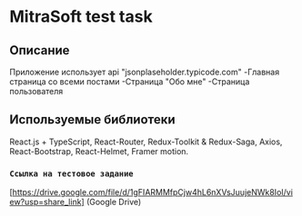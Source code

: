 # MitraSoft test task

## Описание

Приложение использует api "jsonplaseholder.typicode.com"
-Главная страница со всеми постами
-Страница "Обо мне"
-Страница пользователя

## Используемые библиотеки

React.js + TypeScript,
React-Router,
Redux-Toolkit & Redux-Saga,
Axios,
React-Bootstrap,
React-Helmet,
Framer motion.

### `Ссылка на тестовое задание`

[https://drive.google.com/file/d/1gFIARMMfpCjw4hL6nXVsJuujeNWk8IoI/view?usp=share_link] (Google Drive)
